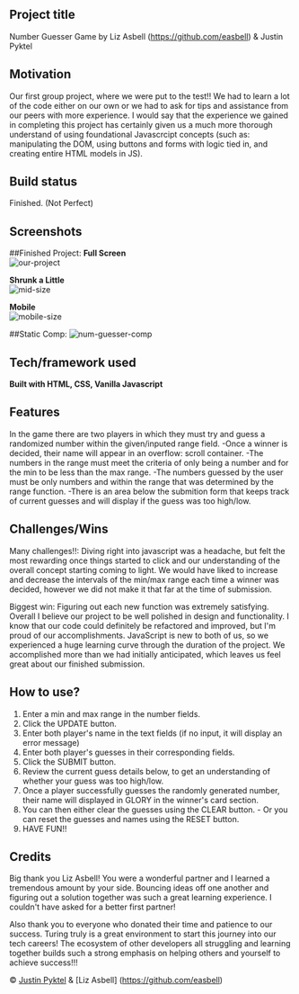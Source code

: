 ## Project title
Number Guesser Game by Liz Asbell (https://github.com/easbell) & Justin Pyktel

## Motivation
Our first group project, where we were put to the test!! We had to learn a lot of the code either on our own or we had to ask for tips and assistance from our peers with more experience. I would say that the experience we gained in completing this project has certainly given us a much more thorough understand of using foundational Javascrcipt concepts (such as: manipulating the DOM, using buttons and forms with logic tied in, and creating entire HTML models in JS).

## Build status
Finished. (Not Perfect)
 
## Screenshots
##Finished Project:
**Full Screen**<br>
![our-project](https://user-images.githubusercontent.com/34728115/49945299-cb632280-fea9-11e8-843e-62ecc49ba70b.png)

**Shrunk a Little**<br>
![mid-size](https://user-images.githubusercontent.com/34728115/49945654-97d4c800-feaa-11e8-9ac0-aba839d5880d.png)

**Mobile**<br>
![mobile-size](https://user-images.githubusercontent.com/34728115/49945659-9a372200-feaa-11e8-82d6-2aafcb6732c8.png)

##Static Comp:
![num-guesser-comp](https://user-images.githubusercontent.com/34728115/49945302-cc944f80-fea9-11e8-9dbd-926ea311e9c7.jpg)

## Tech/framework used
<b>Built with HTML, CSS, Vanilla Javascript</b>

## Features
In the game there are two players in which they must try and guess a randomized number within the given/inputed range field.
  -Once a winner is decided, their name will appear in an overflow: scroll container.
  -The numbers in the range must meet the criteria of only being a number and for the min to be less than the max range.
    -The numbers guessed by the user must be only numbers and within the range that was determined by the range function.
   -There is an area below the submition form that keeps track of current guesses and will display if the guess was too high/low.

## Challenges/Wins
Many challenges!!: Diving right into javascript was a headache, but felt the most rewarding once things started to click and our understanding of the overall concept starting coming to light. We would have liked to increase and decrease the intervals of the min/max range each time a winner was decided, however we did not make it that far at the time of submission.

Biggest win: Figuring out each new function was extremely satisfying. Overall I believe our project to be well polished in design and functionality. I know that our code could definitely be refactored and improved, but I'm proud of our accomplishments. JavaScript is new to both of us, so we experienced a huge learning curve through the duration of the project. We accomplished more than we had initially anticipated, which leaves us feel great about our finished submission.

## How to use?
  1. Enter a min and max range in the number fields.
  2. Click the UPDATE button.
  3. Enter both player's name in the text fields (if no input, it will display an error message)
  4. Enter both player's guesses in their corresponding fields.
  5. Click the SUBMIT button.
  6. Review the current guess details below, to get an understanding of whether your guess was too high/low.
  7. Once a player successfully guesses the randomly generated number, their name will displayed in GLORY in the winner's card section.
  8. You can then either clear the guesses using the CLEAR button. 
    - Or you can reset the guesses and names using the RESET button.
  9. HAVE FUN!!

## Credits
Big thank you Liz Asbell! You were a wonderful partner and I learned a tremendous amount by your side. Bouncing ideas off one another and figuring out a solution together was such a great learning experience. I couldn't have asked for a better first partner!

Also thank you to everyone who donated their time and patience to our success. Turing truly is a great environment to start this journey into our tech careers! The ecosystem of other developers all struggling and learning together builds such a strong emphasis on helping others and yourself to achieve success!!!

© [Justin Pyktel](https://github.com/SiimonStark) & [Liz Asbell] (https://github.com/easbell)
